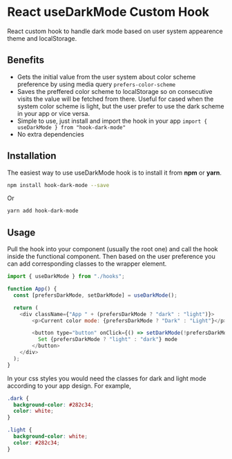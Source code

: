 # React useDarkMode Custom Hook

React custom hook to handle dark mode based on user system appearence theme and localStorage.

## Benefits

* Gets the initial value from the user system about color scheme preference by using media query `prefers-color-scheme`
* Saves the preffered color scheme to localStorage so on consecutive visits the value will be fetched from there. Useful for cased when the system color scheme is light, but the user prefer to use the dark scheme in your app or vice versa.
* Simple to use, just install and import the hook in your app `import { useDarkMode } from "hook-dark-mode"`
* No extra dependencies

## Installation

The easiest way to use useDarkMode hook is to install it from **npm** or **yarn**.

```sh
npm install hook-dark-mode --save
```

Or

```sh
yarn add hook-dark-mode
```

## Usage
Pull the hook into your component (usually the root one) and call the hook inside the functional component. Then based on the user preference you can add corresponding classes to the wrapper element.

```js
import { useDarkMode } from "./hooks";

function App() {
  const [prefersDarkMode, setDarkMode] = useDarkMode();

  return (
    <div className={"App " + (prefersDarkMode ? "dark" : "light")}>
        <p>Current color mode: {prefersDarkMode ? "Dark" : "Light"}</p>

        <button type="button" onClick={() => setDarkMode(!prefersDarkMode)}>
          Set {prefersDarkMode ? "light" : "dark"} mode
        </button>
    </div>
  );
}
```

In your css styles you would need the classes for dark and light mode according to your app design. For example,

```css
.dark {
  background-color: #282c34;
  color: white;
}

.light {
  background-color: white;
  color: #282c34;
}
```